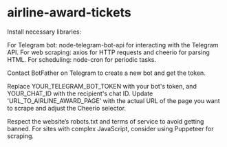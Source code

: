 # airline-award-tickets

Install necessary libraries:

For Telegram bot: node-telegram-bot-api for interacting with the Telegram API.
For web scraping: axios for HTTP requests and cheerio for parsing HTML.
For scheduling: node-cron for periodic tasks.

Contact BotFather on Telegram to create a new bot and get the token.

Replace YOUR_TELEGRAM_BOT_TOKEN with your bot's token, and YOUR_CHAT_ID with the recipient's chat ID. Update 'URL_TO_AIRLINE_AWARD_PAGE' with the actual URL of the page you want to scrape and adjust the Cheerio selector.

Respect the website’s robots.txt and terms of service to avoid getting banned.
For sites with complex JavaScript, consider using Puppeteer for scraping.
